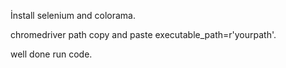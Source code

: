 İnstall selenium and colorama.

chromedriver path copy and paste executable_path=r'yourpath'.

well done run code.
